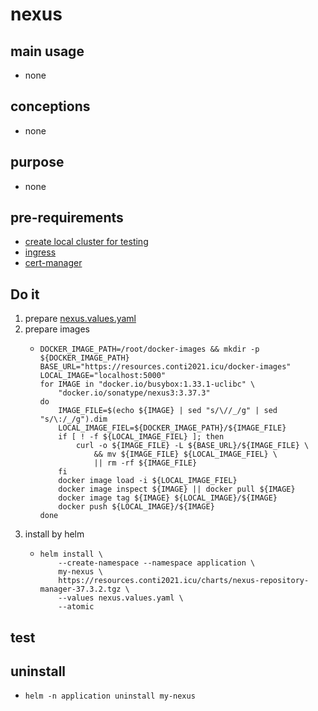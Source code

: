 # nexus

## main usage

* none

## conceptions

* none

## purpose
* none

## pre-requirements
* [create local cluster for testing](../local.cluster.for.testing.md)
* [ingress](../basic/ingress.nginx.md)
* [cert-manager](../basic/cert.manager.md)

## Do it

1. prepare [nexus.values.yaml](resources/nexus.values.yaml.md)
2. prepare images
    * ```shell  
      DOCKER_IMAGE_PATH=/root/docker-images && mkdir -p ${DOCKER_IMAGE_PATH}
      BASE_URL="https://resources.conti2021.icu/docker-images"
      LOCAL_IMAGE="localhost:5000"
      for IMAGE in "docker.io/busybox:1.33.1-uclibc" \
          "docker.io/sonatype/nexus3:3.37.3" 
      do
          IMAGE_FILE=$(echo ${IMAGE} | sed "s/\//_/g" | sed "s/\:/_/g").dim
          LOCAL_IMAGE_FIEL=${DOCKER_IMAGE_PATH}/${IMAGE_FILE}
          if [ ! -f ${LOCAL_IMAGE_FIEL} ]; then
              curl -o ${IMAGE_FILE} -L ${BASE_URL}/${IMAGE_FILE} \
                  && mv ${IMAGE_FILE} ${LOCAL_IMAGE_FIEL} \
                  || rm -rf ${IMAGE_FILE}
          fi
          docker image load -i ${LOCAL_IMAGE_FIEL}
          docker image inspect ${IMAGE} || docker pull ${IMAGE}
          docker image tag ${IMAGE} ${LOCAL_IMAGE}/${IMAGE}
          docker push ${LOCAL_IMAGE}/${IMAGE}
      done
      ```
3. install by helm
    * ```shell
      helm install \
          --create-namespace --namespace application \
          my-nexus \
          https://resources.conti2021.icu/charts/nexus-repository-manager-37.3.2.tgz \
          --values nexus.values.yaml \
          --atomic
      ```
  
## test

## uninstall 
* ```shell
  helm -n application uninstall my-nexus
  ```



















